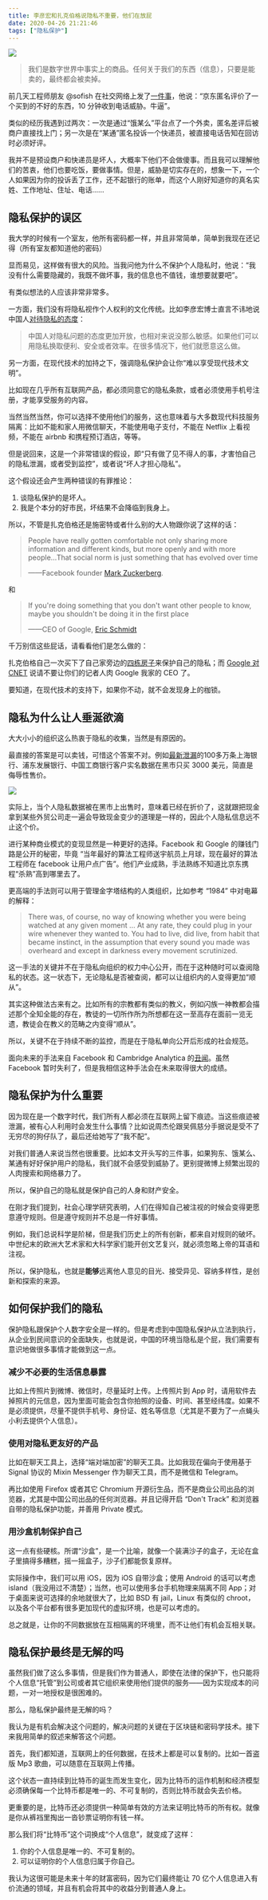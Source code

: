 ```yaml
---
title: 李彦宏和扎克伯格说隐私不重要，他们在放屁
date: 2020-04-26 21:21:46
tags: ["隐私保护"]
---
```


![](/robin-lee-and-zuckerberg-said-privacy-doesnot-matter-what-they-said-is-shit/featured.jpg)

> 我们是数字世界中事实上的商品。任何关于我们的东西（信息），只要是能卖的，最终都会被卖掉。

前几天工程师朋友 @sofish 在社交网络上发了[一件事](https://twitter.com/sofish/status/1250410708954574853)，他说：“京东匿名评价了一个买到的不好的东西，10 分钟收到电话威胁。牛逼”。

类似的经历我遇到过两次：一次是通过“饿某么”平台点了一个外卖，匿名差评后被商户直接找上门；另一次是在“某通”匿名投诉一个快递员，被直接电话告知在回访时必须好评。

我并不是预设商户和快递员是坏人，大概率下他们不会做傻事。而且我可以理解他们的苦衷，他们也要吃饭，要做事情。但是，威胁是切实存在的，想象一下，一个人如果因为你的投诉丢了工作，还不起银行的账单，而这个人刚好知道你的真名实姓、工作地址、住址、电话……

## 隐私保护的误区

我大学的时候有一个室友，他所有密码都一样，并且非常简单，简单到我现在还记得（所有室友都知道他的密码）

显而易见，这样做有很大的风险。当我问他为什么不保护个人隐私时，他说：“我没有什么需要隐藏的，我既不做坏事，我的信息也不值钱，谁想要就要吧”。

有类似想法的人应该非常非常多。

一方面，我们没有将隐私视作个人权利的文化传统。比如李彦宏博士直言不讳地说中国人[对待隐私的态度](http://www.bjnews.com.cn/finance/2018/03/26/480626.html "李彦宏：中国人多数情况下愿意用隐私换便利，获用户许可后可收集数据")：

> 中国人对隐私问题的态度更加开放，也相对来说没那么敏感。如果他们可以用隐私换取便利、安全或者效率。在很多情况下，他们就愿意这么做。

另一方面，在现代技术的加持之下，强调隐私保护会让你“难以享受现代技术文明”。

比如现在几乎所有互联网产品，都必须同意它的隐私条款，或者必须使用手机号注册，才能享受服务的内容。

当然当然当然，你可以选择不使用他们的服务，这也意味着与大多数现代科技服务隔离：比如不能和家人用微信聊天，不能使用电子支付，不能在 Netflix 上看视频，不能在 airbnb 和携程预订酒店，等等。

但是说回来，这是一个非常错误的假设，即“只有做了见不得人的事，才害怕自己的隐私泄漏，或者受到监控”，或者说“坏人才担心隐私”。

这个假设还会产生两种错误的有罪推论：

1. 谈隐私保护的是坏人。
2. 我是个本分的好市民，坏结果不会降临到我身上。

所以，不管是扎克伯格还是施密特或者什么别的大人物跟你说了这样的话：

> People have really gotten comfortable not only sharing more information and different kinds, but more openly and with more people…That social norm is just something that has evolved over time
>
> ——Facebook founder [Mark Zuckerberg](https://www.theguardian.com/technology/2010/jan/11/facebook-privacy "Privacy no longer a social norm, says Facebook founder").

和

> If you're doing something that you don't want other people to know, maybe you shouldn't be doing it in the first place
>
> ——CEO of Google, [Eric Schmidt](https://www.youtube.com/watch?v=A6e7wfDHzew "Google CEO Eric Schmidt on privacy")

千万别信这些屁话，请看看他们是怎么做的：

扎克伯格自己一次买下了自己家旁边的[四栋房子](https://www.businessinsider.com/mark-zuckerberg-buys-4-homes-for-privacy-2013-10 "Mark Zuckerberg Just Spent More Than $30 Million Buying 4 Neighboring Houses For Privacy")来保护自己的隐私；而 [Google 对 CNET](https://www.sfgate.com/business/article/Google-says-Cnet-went-too-far-in-googling-2617567.php "Google says Cnet went too far in googling") 说请不要让你们的记者人肉 Google 我家的 CEO 了。

要知道，在现代技术的支持下，如果你不动，就不会发现身上的枷锁。

## 隐私为什么让人垂涎欲滴

大大小小的组织这么热衷于隐私的收集，当然是有原因的。

最直接的答案是可以卖钱，可惜这个答案不对。例如[最新泄漏](https://twitter.com/Bank_Security/status/1249093263627296775)的100多万条上海银行、浦东发展银行、中国工商银行客户实名数据在黑市只买 3000 美元，简直是侮辱性售价。

![](/robin-lee-and-zuckerberg-said-privacy-doesnot-matter-what-they-said-is-shit/hacked-banks-info.jpg)

实际上，当个人隐私数据被在黑市上出售时，意味着已经在折价了，这就跟把现金拿到某些外贸公司走一遍会导致现金变少的道理是一样的，因此个人隐私信息远不止这个价。

进行某种商业模式的变现显然是一种更好的选择。Facebook 和 Google 的赚钱门路是公开的秘密，毕竟 “当年最好的算法工程师送宇航员上月球，现在最好的算法工程师在 facebook 让用户点广告”。他们产业成熟，手法熟练不知道比京东携程“杀熟”高到哪里去了。

更高端的手法则可以用于管理金字塔结构的人类组织，比如参考 “1984” 中对电幕的解释：

> There was, of course, no way of knowing whether you were being watched at any given moment … At any rate, they could plug in your wire whenever they wanted to. You had to live, did live, from habit that became instinct, in the assumption that every sound you made was overheard and except in darkness every movement scrutinized.

这一手法的关键并不在于隐私向组织的权力中心公开，而在于这种随时可以查阅隐私的状态。这一状态下，无论隐私是否被查阅，都可以让组织内的人变得更加“顺从”。

其实这种做法古来有之。比如所有的宗教都有类似的教义，例如闪族一神教都会描述那个全知全能的存在，教徒的一切所作所为所想都在这一至高存在面前一览无遗，教徒会在教义的范畴之内变得“顺从”。

所以，关键不在于持续不断的监控，而是在于隐私单向公开后形成的社会规范。

面向未来的手法来自 Facebook 和 Cambridge Analytica 的[丑闻](https://en.wikipedia.org/wiki/Facebook%E2%80%93Cambridge_Analytica_data_scandal)。虽然 Facebook 暂时失利了，但是我相信这种手法会在未来取得很大的成绩。

## 隐私保护为什么重要

因为现在是一个数字时代，我们所有人都必须在互联网上留下痕迹。当这些痕迹被泄漏，被有心人利用时会发生什么事情？比如说周杰伦跟吴佩慈分手据说是受不了无穷尽的狗仔队了，最后还给她写了“我不配”。

对我们普通人来说当然也很重要。比如本文开头写的三件事，如果狗东、饿某么、某通有好好保护用户的隐私，我们就不会感受到威胁了。更别提微博上频繁出现的人肉搜索和网络暴力了。

所以，保护自己的隐私就是保护自己的人身和财产安全。

在刚才我们提到，社会心理学研究表明，人们在得知自己被注视的时候会变得更愿意遵守规则。但是遵守规则并不总是一件好事情。

例如，我们总说科学是阶梯，但是我们历史上的所有创新，都来自对规则的破坏。中世纪末的欧洲大艺术家和大科学家们能开创文艺复兴，就必须忽略上帝的耳语和注视。

所以，保护隐私，也就是**能够**远离他人意见的目光、接受异见、容纳多样性，是创新和探索的来源。

## 如何保护我们的隐私

保护隐私跟保护个人数字安全是一样的。但是考虑到中国隐私保护从立法到执行，从企业到民间意识的全面缺失，也就是说，中国的环境当隐私是个屁，我们需要有意识地做很多事情才能做到这一点。


### 减少不必要的生活信息暴露

比如上传照片到微博、微信时，尽量延时上传。上传照片到 App 时，请用软件去掉照片的元信息，因为里面可能会包含你拍照的设备、时间、甚至经纬度。如果不是必须提供，尽量不提供手机号、身份证、姓名等信息（尤其是不要为了一点蝇头小利去提供个人信息）。

### 使用对隐私更友好的产品

比如在聊天工具上，选择“端对端加密”的聊天工具。比如我现在偏向于使用基于 Signal 协议的 Mixin Messenger 作为聊天工具，而不是微信和 Telegram。

再比如使用 Firefox 或者其它 Chromium 开源衍生品，而不是商业公司出品的浏览器，尤其是中国公司出品的任何浏览器。并且记得开启 “Don't Track” 和浏览器自带的隐私保护功能，并善用 Private 模式。

### 用沙盒机制保护自己

这一点有些硬核。所谓“沙盒”，是一个比喻，就像一个装满沙子的盒子，无论在盒子里搞得多糟糕，摇一摇盒子，沙子们都能恢复原样。

实际操作中，我们可以用 iOS，因为 iOS 自带沙盒；使用 Android 的话可以考虑 island（我没用过不清楚）；当然，也可以使用多台手机物理来隔离不同 App；对于桌面来说可选择的余地就很大了，比如 BSD 有 jail，Linux 有类似的 chroot，以及各个平台都有很多更加现代的虚拟环境，也是可以考虑的。

总之就是，让你的不同数据放在互相隔离的环境里，而不让他们有机会互相关联。

## 隐私保护最终是无解的吗

虽然我们做了这么多事情，但是我们作为普通人，即使在法律的保护下，也只能将个人信息“托管”到公司或者其它组织来使用他们提供的服务——因为实现成本的问题，一对一地授权是很困难的。

那么，隐私保护最终是无解的吗？

我认为是有机会解决这个问题的，解决问题的关键在于区块链和密码学技术。接下来我用简单的叙述来解答这个问题。

首先，我们都知道，互联网上的任何数据，在技术上都是可以复制的。比如一首盗版 Mp3 歌曲，可以随意在互联网上传播。

这个状态一直持续到比特币的诞生而发生变化，因为比特币的运作机制和经济模型必须确保每一个比特币都是唯一的、不可复制的，否则比特币就会失去价格。

更重要的是，比特币还必须提供一种简单有效的方法来证明比特币的所有权。就像是你从裤裆里掏出一沓钞票证明你有钱一样。

那么我们将“比特币”这个词换成“个人信息”，就变成了这样：

1. 你的个人信息是唯一的、不可复制的。
2. 可以证明你的个人信息归属于你自己。

我认为这很可能是未来十年的财富密码，因为它们最终能让 70 亿个人信息进入有价流通的领域，并且有机会将其中的收益分到普通人身上。
